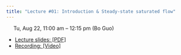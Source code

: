 ```yaml
---
title: "Lecture #01: Introduction & Steady-state saturated flow"
---
```


&nbsp;&nbsp;&nbsp;&nbsp;&nbsp;Tu, Aug 22, 11:00 am – 12:15 pm (Bo Guo)

- [Lecture slides: [PDF]](/assets/lecture_slides/Lecture_1_8-22-2023.pdf) 
- [Recording: [Video]](https://arizona.zoom.us/rec/share/-Trm-z6WnJHMBfHuHO4G6mp6Ky6j6qgWIGL8SOeTkT9Cxizi7yZtWHXWENqmbPU7.X_kDqIyDgUNZ0Q21?startTime=1692727260000)
